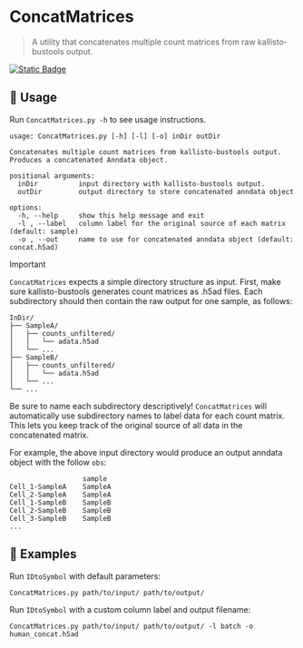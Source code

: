 # ConcatMatrices
> A utility that concatenates multiple count matrices from raw kallisto-bustools output.

[![Static Badge](https://img.shields.io/badge/anndata-v0.10.3-blue)](https://github.com/scverse/anndata?tab=readme-ov-file)

## 🔧 Usage 
Run `ConcatMatrices.py -h` to see usage instructions.
```
usage: ConcatMatrices.py [-h] [-l] [-o] inDir outDir

Concatenates multiple count matrices from kallisto-bustools output. Produces a concatenated Anndata object.

positional arguments:
  inDir          input directory with kallisto-bustools output.
  outDir         output directory to store concatenated anndata object

options:
  -h, --help     show this help message and exit
  -l , --label   column label for the original source of each matrix (default: sample)
  -o , --out     name to use for concatenated anndata object (default: concat.h5ad)
```
> [!IMPORTANT]
> `ConcatMatrices` expects a simple directory structure as input. First, make sure kallisto-bustools generates count matrices as .h5ad files.
> Each subdirectory should then contain the raw output for one sample, as follows:
> ```
>InDir/
>├── SampleA/
>│   ├── counts_unfiltered/
>│   │   └── adata.h5ad
>│   └── ...
>├── SampleB/
>│   ├── counts_unfiltered/
>│   │   └── adata.h5ad
>│   └── ...
>└── ...
> ```
> Be sure to name each subdirectory descriptively! `ConcatMatrices` will automatically use subdirectory names to label
> data for each count matrix. This lets you keep track of the original source of all data in the concatenated matrix.
>
> For example, the above input directory would produce an output anndata object with the follow `obs`:
> ```
>                   sample
> Cell_1-SampleA    SampleA
> Cell_2-SampleA    SampleA
> Cell_1-SampleB    SampleB
> Cell_2-SampleB    SampleB
> Cell_3-SampleB    SampleB
> ...
> ```
  
## 📖 Examples
Run `IDtoSymbol` with default parameters:
```
ConcatMatrices.py path/to/input/ path/to/output/
```
Run `IDtoSymbol` with a custom column label and output filename:
```
ConcatMatrices.py path/to/input/ path/to/output/ -l batch -o human_concat.h5ad
```
